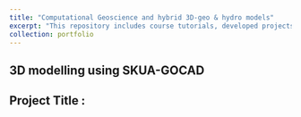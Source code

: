 ```yaml
---
title: "Computational Geoscience and hybrid 3D-geo & hydro models"
excerpt: "This repository includes course tutorials, developed projects, and conceptual ideas using softwares and programming for <em>3D modelling, subsurface properties and fluid flow</em>.  .<br/><br /><a href='' target='_blank'><img src='/images/Gbondo_metropolis.png'></a>"
collection: portfolio
---
```


## 3D modelling using SKUA-GOCAD
## Project Title :
